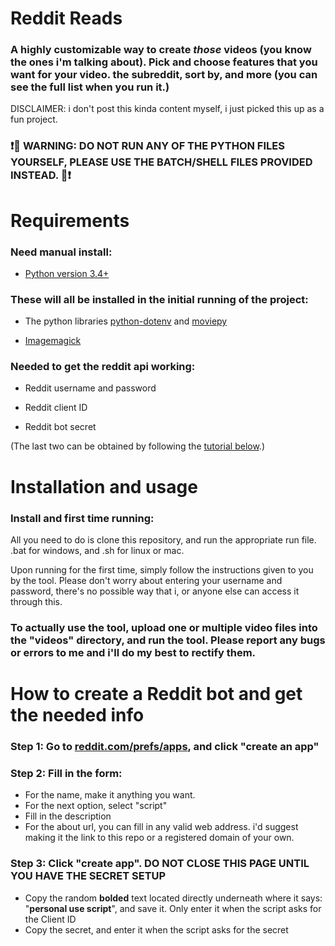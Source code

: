 # Reddit Reads
### A highly customizable way to create *those* videos (you know the ones i'm talking about). Pick and choose features that you want for your video. the subreddit, sort by, and more (you can see the full list when you run it.)

DISCLAIMER: i don't post this kinda content myself, i just picked this up as a fun project.

### ❗🚨 WARNING: DO NOT RUN ANY OF THE PYTHON FILES YOURSELF, PLEASE USE THE BATCH/SHELL FILES PROVIDED INSTEAD. 🚨❗ 

# Requirements

### Need manual install:
- [Python version 3.4+](https://www.python.org/downloads/)

### These will all be installed in the initial running of the project:
- The python libraries [python-dotenv](https://pypi.org/project/python-dotenv/) and [moviepy](https://pypi.org/project/moviepy/)

- [Imagemagick](https://imagemagick.org/)

### Needed to get the reddit api working:
- Reddit username and password

- Reddit client ID

- Reddit bot secret

(The last two can be obtained by following the [tutorial below](#how-to-create-a-reddit-bot-and-get-the-needed-info).)

# Installation and usage

### Install and first time running:
All you need to do is clone this repository, and run the appropriate run file. .bat for windows, and .sh for linux or mac.

Upon running for the first time, simply follow the instructions given to you by the tool. Please don't worry about entering your username and password, there's no possible way that i, or anyone else can access it through this.

### To actually use the tool, upload one or multiple video files into the "videos" directory, and run the tool. Please report any bugs or errors to me and i'll do my best to rectify them.

# How to create a Reddit bot and get the needed info

### Step 1: Go to [reddit.com/prefs/apps](https://www.reddit.com/prefs/apps), and click "create an app"
### Step 2: Fill in the form:
- For the name, make it anything you want.
- For the next option, select "script"
- Fill in the description
- For the about url, you can fill in any valid web address. i'd suggest making it the link to this repo or a registered domain of your own.
### Step 3: Click "create app". DO NOT CLOSE THIS PAGE UNTIL YOU HAVE THE SECRET SETUP
- Copy the random **bolded** text located directly underneath where it says: "**personal use script**", and save it. Only enter it when the script asks for the Client ID
- Copy the secret, and enter it when the script asks for the secret